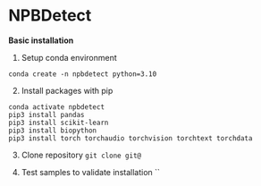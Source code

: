 # NPBDetect

**Basic installation**

1. Setup conda environment

`conda create -n npbdetect python=3.10`

2. Install packages with pip

```
conda activate npbdetect
pip3 install pandas
pip3 install scikit-learn
pip3 install biopython
pip3 install torch torchaudio torchvision torchtext torchdata
```
3. Clone repository
`git clone git@`

4. Test samples to validate installation
``
